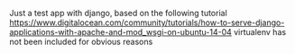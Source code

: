 Just a test app with django, based on the following tutorial
https://www.digitalocean.com/community/tutorials/how-to-serve-django-applications-with-apache-and-mod_wsgi-on-ubuntu-14-04
virtualenv has not been included for obvious reasons
